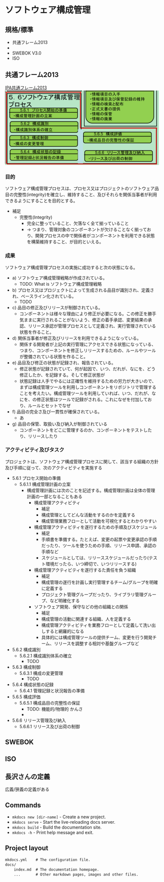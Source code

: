 # ソフトウェア構成管理

## 規格/標準
* 共通フレーム2013
* 
* SWEBOK V3.0
* ISO

## 共通フレーム2013

[IPA共通フレーム2013](https://www.ipa.go.jp/sec/publish/tn12-006.html)
![共通フレーム基本構成ソフトウェア構成管理](img/s-frame2013_scm_focused.png)

### 目的
ソフトウェア構成管理プロセスは、プロセス又はプロジェクトのソフトウェア品目の完整性(integrity)を確立し、維持すること、及びそれらを関係当事者が利用できるようにすることを目的とする。


* 補足
    * 完整性(Integrity)
        * 完全に整っていること、欠落なく全て揃っていること
        * → つまり、管理対象のコンポーネントが欠けることなく揃っており、開発プロセスの中で関係者がコンポーネントを利用できる状態を構築維持すること、が目的といえる。
  
### 成果
ソフトウェア構成管理プロセスの実施に成功すると次の状態になる。

- a) ソフトウェア構成管理戦略が作成されている。
    - TODO: What is ソフトウェア構成管理戦略
- b) プロセス又はプロジェクトによって生成される品目が識別され、定義され、ベースライン化されている。
    - TODO
- c) 品目の修正及びリリースが制御されている。
    - コンポーネントは様々な理由により修正が必要になる。この修正を勝手気ままに実行されることがないよう、修正の着手承認、変更結果の承認、リリース承認が管理プロセスとして定義され、実行管理されている状態を作ること。
- d) 関係当事者が修正及びリリースを利用できるようになっている。
    - 関係する開発者が上記の実行管理にアクセスできる状態になっている、つまり、コンポーネントを修正しリリースするための、ルールやツールが整備されている状態を作ること。
- e) 品目及び修正の状態が記録され、報告されている。
    - 修正状態が記録されていて、何が起因で、いつ、だれが、なにを、どう修正したか、を記録する。そして修正状態が
    - 状態記録は人手でやるには正確性を維持するための労力が大きいので、まずは構成管理ツールを利用しコンポーネントをリポジトリで管理することを考えたい。構成管理ツールを利用していれば、いつ、だれが、なにを、の修正状態はツールで記録がされる。これになぜを付加しており、ルールとセットでなぜ
- f) 品目の完全さ及び一貫性が確保されている。
    - あ
- g) 品目の保管、取扱い及び納入が制御されている
    - コンポーネントをどこに管理するのか、コンポーネントをテストしたり、リリースしたり

### アクティビティ及びタスク
プロジェクトは、ソフトウェア構成管理プロセスに関して、該当する組織の方針及び手順に従って、次のアクティビティを実施する

- 5.6.1 プロセス開始の準備
    - 5.6.1.1 構成管理計画の立案
      - 構成管理計画には次のことを記述する。構成管理計画は全体の管理計画の一部となることもある
          - 構成管理アクティビティ
              - 補足
              - 構成管理としてどんな活動をするのかを定義する
              - 構成管理業務フローとして活動を可視化するとわかりやすい
          - 構成管理アクティビティを遂行するための手順及びスケジュール
              - 補足
              - 手順書を準備する。たとえば、変更の起票や変更承認の手順だったり、ツールを使うための手順、リリース申請、承認の手順など
              - スケジュールとしては、リリーススケジュールだったり(テスト環境だったら、いつ締切で、いつリリースする)
          - 構成管理アクティビティを遂行するた責任を負う組織
              - 補足
              - 構成管理の遂行を計画し実行管理するチーム/グループを明確に定義する
              - プロジェクト管理グループだったり、ライブラリ管理グループ、など明確化する
          - ソフトウェア開発、保守などの他の組織との関係
              - 補足
              - 構成管理の活動に関連する組織、人を定義する
              - 構成管理アクティビティを業務フローとして定義して洗い出しすると網羅的になる
              - 具体的には構成管理ツールの提供チーム、変更を行う開発チーム、リリースを調整する相対や基盤グループなど
- 5.6.2 構成識別
    - 5.6.2.1 構成識別体系の確立
        - TODO
- 5.6.3 構成制御
    - 5.6.3.1 構成の変更管理
        - TODO
- 5.6.4 構成状態の記録
    - 5.6.4.1 管理記録と状況報告の準備
- 5.6.5 構成評価
    - 5.6.5.1 構成品目の完整性の保証
      - TODO: 機能的/物理的 かんさ 
      - 
- 5.6.6 リリース管理及び納入
    - 5.6.6.1 リリース及び出荷の制御

## SWEBOK

## ISO

## 長沢さんの定義
広義/狭義の定義がある


## Commands

* `mkdocs new [dir-name]` - Create a new project.
* `mkdocs serve` - Start the live-reloading docs server.
* `mkdocs build` - Build the documentation site.
* `mkdocs -h` - Print help message and exit.

## Project layout

    mkdocs.yml    # The configuration file.
    docs/
        index.md  # The documentation homepage.
        ...       # Other markdown pages, images and other files.
